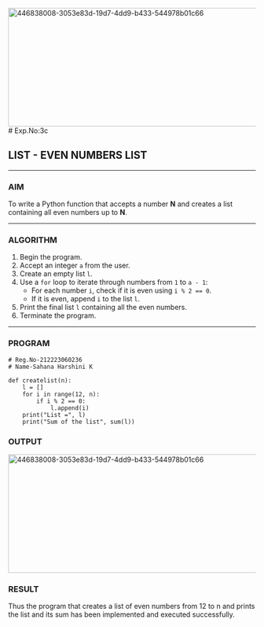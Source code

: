 <img width="737" height="241" alt="446838008-3053e83d-19d7-4dd9-b433-544978b01c66" src="https://github.com/user-attachments/assets/f280bae1-2f1e-4777-8254-a5dc519e65f1" /># Exp.No:3c
## LIST - EVEN NUMBERS LIST

---

### AIM  
To write a Python function that accepts a number **N** and creates a list containing all even numbers up to **N**.

---

### ALGORITHM

1. Begin the program.  
2. Accept an integer `a` from the user.  
3. Create an empty list `l`.  
4. Use a `for` loop to iterate through numbers from `1` to `a - 1`:  
   - For each number `i`, check if it is even using `i % 2 == 0`.  
   - If it is even, append `i` to the list `l`.  
5. Print the final list `l` containing all the even numbers.  
6. Terminate the program.

---

### PROGRAM

```
# Reg.No-212223060236
# Name-Sahana Harshini K

def createlist(n):
    l = []
    for i in range(12, n):
        if i % 2 == 0:
            l.append(i)
    print("List =", l)
    print("Sum of the list", sum(l))

```
### OUTPUT
<img width="737" height="241" alt="446838008-3053e83d-19d7-4dd9-b433-544978b01c66" src="https://github.com/user-attachments/assets/c6f3532f-2abd-4da1-9631-af81da631e51" />

### RESULT
Thus the program that creates a list of even numbers from 12 to n and prints the list and its sum has been implemented and executed successfully.
